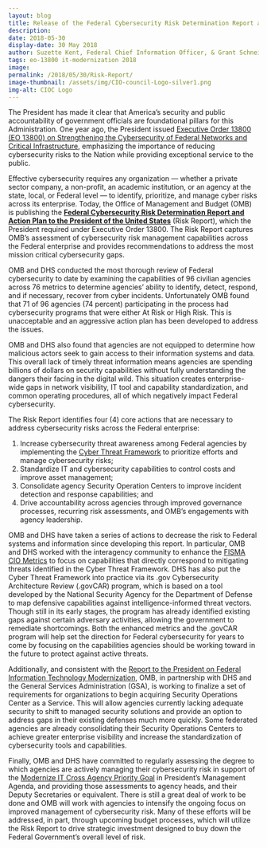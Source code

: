 ```yaml
---
layout: blog
title: Release of the Federal Cybersecurity Risk Determination Report and Action Plan to the President of the United States
description:
date: 2018-05-30
display-date: 30 May 2018
author: Suzette Kent, Federal Chief Information Officer, & Grant Schneider, Acting Federal Chief Information Security Officer, and Senior Director for Cybersecurity Policy
tags: eo-13800 it-modernization 2018
image:
permalink: /2018/05/30/Risk-Report/
image-thumbnail: /assets/img/CIO-council-Logo-silver1.png
img-alt: CIOC Logo
---
```

The President has made it clear that America’s security and public accountability of government officials are foundational pillars for this Administration. One year ago, the President issued [Executive Order 13800 (EO 13800) on Strengthening the Cybersecurity of Federal Networks and Critical Infrastructure](https://www.whitehouse.gov/presidential-actions/presidential-executive-order-strengthening-cybersecurity-federal-networks-critical-infrastructure/), emphasizing the importance of reducing cybersecurity risks to the Nation while providing exceptional service to the public.

Effective cybersecurity requires any organization — whether a private sector company, a non-profit, an academic institution, or an agency at the state, local, or Federal level — to identify, prioritize, and manage cyber risks across its enterprise. Today, the Office of Management and Budget (OMB) is publishing the **[Federal Cybersecurity Risk Determination Report and Action Plan to the President of the United States](https://www.whitehouse.gov/wp-content/uploads/2018/05/Cybersecurity-Risk-Determination-Report-FINAL_May-2018-Release.pdf)** (Risk Report), which the President required under Executive Order 13800. The Risk Report captures OMB’s assessment of cybersecurity risk management capabilities across the Federal enterprise and provides recommendations to address the most mission critical cybersecurity gaps.

OMB and DHS conducted the most thorough review of Federal cybersecurity to date by examining the capabilities of 96 civilian agencies across 76 metrics to determine agencies’ ability to identify, detect, respond, and if necessary, recover from cyber incidents. Unfortunately OMB found that 71 of 96 agencies (74 percent) participating in the process had cybersecurity programs that were either At Risk or High Risk. This is unacceptable and an aggressive action plan has been developed to address the issues.

OMB and DHS also found that agencies are not equipped to determine how malicious actors seek to gain access to their information systems and data. This overall lack of timely threat information means agencies are spending billions of dollars on security capabilities without fully understanding the dangers their facing in the digital wild. This situation creates enterprise-wide gaps in network visibility, IT tool and capability standardization, and common operating procedures, all of which negatively impact Federal cybersecurity.

The Risk Report identifies four (4) core actions that are necessary to address cybersecurity risks across the Federal enterprise:

1.	Increase cybersecurity threat awareness among Federal agencies by implementing the [Cyber Threat Framework](https://www.dni.gov/index.php/cyber-threat-framework) to prioritize efforts and manage cybersecurity risks;
2.	Standardize IT and cybersecurity capabilities to control costs and improve asset management;
3.	Consolidate agency Security Operation Centers to improve incident detection and response capabilities; and
4.	Drive accountability across agencies through improved governance processes, recurring risk assessments, and OMB’s engagements with agency leadership.

OMB and DHS have taken a series of actions to decrease the risk to Federal systems and information since developing this report. In particular, OMB and DHS worked with the interagency community to enhance the [FISMA CIO Metrics](https://www.dhs.gov/sites/default/files/publications/FY%202018%20CIO%20FISMA%20Metrics_V2_Final.pdf) to focus on capabilities that directly correspond to mitigating threats identified in the Cyber Threat Framework. DHS has also put the Cyber Threat Framework into practice via its .gov Cybersecurity Architecture Review (.govCAR) program, which is based on a tool developed by the National Security Agency for the Department of Defense to map defensive capabilities against intelligence-informed threat vectors. Though still in its early stages, the program has already identified existing gaps against certain adversary activities, allowing the government to remediate shortcomings. Both the enhanced metrics and the .govCAR program will help set the direction for Federal cybersecurity for years to come by focusing on the capabilities agencies should be working toward in the future to protect against active threats.

Additionally, and consistent with the [Report to the President on Federal Information Technology Modernization](https://itmodernization.cio.gov/assets/report/Report%20to%20the%20President%20on%20IT%20Modernization%20-%20Final.pdf), OMB, in partnership with DHS and the General Services Administration (GSA), is working to finalize a set of requirements for organizations to begin acquiring Security Operations Center as a Service. This will allow agencies currently lacking adequate security to shift to managed security solutions and provide an option to address gaps in their existing defenses much more quickly. Some federated agencies are already consolidating their Security Operations Centers to achieve greater enterprise visibility and increase the standardization of cybersecurity tools and capabilities.

Finally, OMB and DHS have committed to regularly assessing the degree to which agencies are actively managing their cybersecurity risk in support of the [Modernize IT Cross Agency Priority Goal](https://www.performance.gov/CAP/CAP_goal_1.html) in President’s Management Agenda, and providing those assessments to agency heads, and their Deputy Secretaries or equivalent. There is still a great deal of work to be done and OMB will work with agencies to intensify the ongoing focus on improved management of cybersecurity risk. Many of these efforts will be addressed, in part, through upcoming budget processes, which will utilize the Risk Report to drive strategic investment designed to buy down the Federal Government’s overall level of risk.
